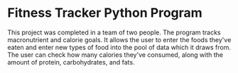 # Fitness Tracker Python Program

This project was completed in a team of two people. The program tracks macronutrient and calorie goals. It allows the user to enter the foods they've eaten and enter new types of food into the pool of data which it draws from. The user can check how many calories they've consumed, along with the amount of protein, carbohydrates, and fats.
